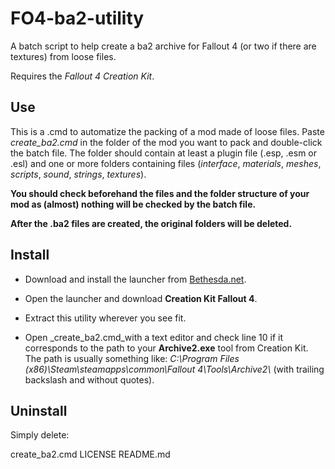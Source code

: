 # FO4-ba2-utility

A batch script to help create a ba2 archive for Fallout 4 (or two if there are textures) from loose files.

Requires the *Fallout 4 Creation Kit*.

## Use

 This is a .cmd to automatize the packing of a mod made of loose files. Paste *create_ba2.cmd* in the folder of the mod you want to pack and double-click the batch file. The folder should contain at least a plugin file (.esp, .esm or .esl) and one or more folders containing files (*interface*, *materials*, *meshes*, *scripts*, *sound*, *strings*, *textures*).

**You should check beforehand the files and the folder structure of your mod as (almost) nothing will be checked by the batch file.**

**After the .ba2 files are created, the original folders will be deleted.**

## Install

* Download and install the launcher from [Bethesda.net](https://bethesda.net/en/game/bethesda-launcher).

* Open the launcher and download **Creation Kit Fallout 4**.

* Extract this utility wherever you see fit.

* Open _create_ba2.cmd_with a text editor and check line 10 if it corresponds to the path to your **Archive2.exe** tool from Creation Kit. The path is usually  something like: *C:\\Program Files (x86)\\Steam\\steamapps\\common\\Fallout 4\\Tools\\Archive2\\* (with trailing backslash and without quotes).

## Uninstall

Simply delete:

 create_ba2.cmd
 LICENSE
 README.md
